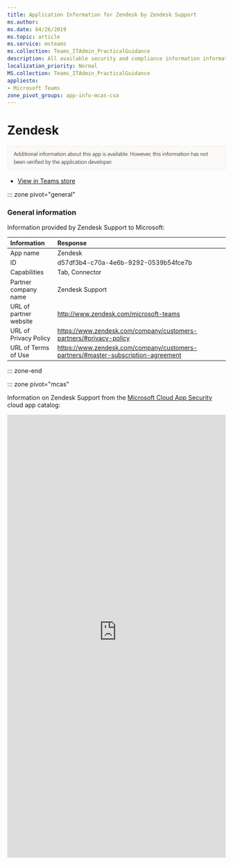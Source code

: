 ```yaml
---
title: Application Information for Zendesk by Zendesk Support
ms.author: 
ms.date: 04/26/2019
ms.topic: article
ms.service: msteams
ms.collection: Teams_ITAdmin_PracticalGuidance
description: All available security and compliance information information for Zendesk, its data handling policies, its Microsoft Cloud App Security app catalog information, and security/compliance information in the CSA STAR registry.
localization_priority: Normal
MS.collection: Teams_ITAdmin_PracticalGuidance
appliesto:
- Microsoft Teams
zone_pivot_groups: app-info-mcas-csa
---
```

# Zendesk

<p></p><img alt="Non-attested image" src="./images/unattested.png" width="650"/>

* <a href="https://teams.microsoft.com/l/app/d57df3b4-c70a-4e6b-9292-0539b54fce7b" target="_blank">View in Teams store</a>

::: zone pivot="general"

### General information

Information provided by Zendesk Support to Microsoft:

| **Information** | **Response** |
|:----------------|:-------------|
| App name | Zendesk |
| ID | d57df3b4-c70a-4e6b-9292-0539b54fce7b |
| Capabilities | Tab, Connector |
| Partner company name | Zendesk Support |
| URL of partner website | <http://www.zendesk.com/microsoft-teams> |
| URL of Privacy Policy | <https://www.zendesk.com/company/customers-partners/#privacy-policy> |
| URL of Terms of Use | <https://www.zendesk.com/company/customers-partners/#master-subscription-agreement> |

::: zone-end


::: zone pivot="mcas"

Information on Zendesk Support from the [Microsoft Cloud App Security](https://www.microsoft.com/en-us/enterprise-mobility-security/cloud-app-security) cloud app catalog:

<iframe height='1020' title='Microsoft Cloud App Security Information' src='https://3ca685143b5b46b4b0e5266dadf2e97c.codepen.website/#/dashboard/10921' frameborder='no'  style='width: 100%;'>

<a href="https://3ca685143b5b46b4b0e5266dadf2e97c.codepen.website/#/dashboard/10921" target="_blank">View in a new tab</a>

::: zone-end

::: zone pivot="csa"

### CSA STAR information

[Cloud Security Alliance](https://cloudsecurityalliance.org/about/) is a not-for-profit organization dedicated to defining and raising awareness of best practices to help ensure a secure cloud computing environment. The CSA maintains the [Security, Trust & Assurance Registry (STAR)](https://cloudsecurityalliance.org/star/), a free, publicly-accessible registry where cloud-based providers can publish information on security, privacy, and compliance practices. The STAR registry contains three levels of assurance: self-assessment, 3rd-party audit, and continuous monitoring. More information on assurance levels can be found [here](https://cloudsecurityalliance.org/star/#_overview).

> [!NOTE]
> This information is self-reported by Zendesk Support and directly submitted to and retrieved from CSA STAR. Microsoft is not responsible for the accuracy of this information.

<iframe height='798' scrolling='yes' title='Microsoft Teams App Information: CSA STAR' src='https://66eac45ba2a0418f9cfa290fcad4072b.codepen.website/#/details/349/Zendesk' frameborder='no' style='width: 100%;'>

::: zone-end
